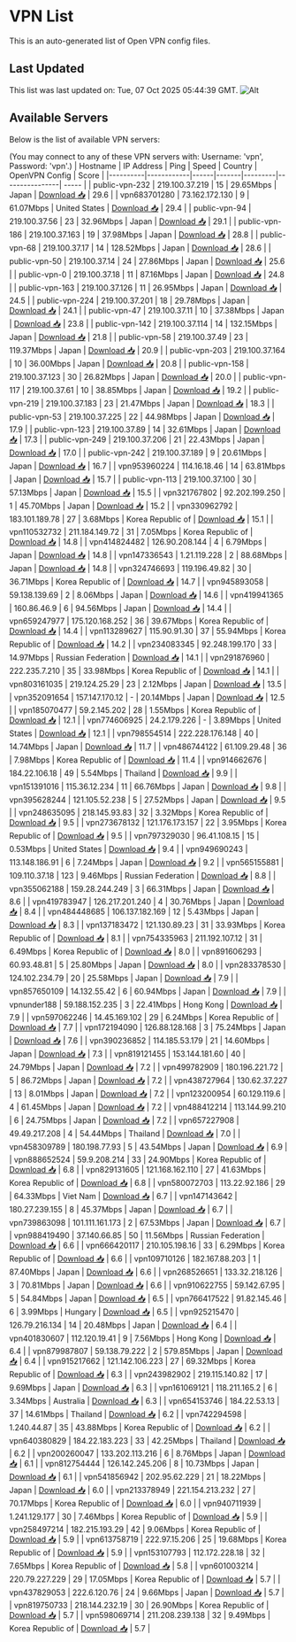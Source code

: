 # VPN List

This is an auto-generated list of Open VPN config files.

## Last Updated

This list was last updated on: Tue, 07 Oct 2025 05:44:39 GMT.
![Alt](https://repobeats.axiom.co/api/embed/186b98318ef1479477931607c1ad7d823f12451f.svg "Repobeats analytics image")

## Available Servers

Below is the list of available VPN servers:

(You may connect to any of these VPN servers with: Username: 'vpn', Password: 'vpn'.)
| Hostname | IP Address | Ping | Speed | Country | OpenVPN Config | Score |
|----------|------------|------|-------|---------|----------------| ----- |
| public-vpn-232 | 219.100.37.219 | 15 | 29.65Mbps | Japan | [Download 📥](./configs/server_0_JP.ovpn) | 29.6 |
| vpn683701280 | 73.162.172.130 | 9 | 61.07Mbps | United States | [Download 📥](./configs/server_1_US.ovpn) | 29.4 |
| public-vpn-94 | 219.100.37.56 | 23 | 32.96Mbps | Japan | [Download 📥](./configs/server_2_JP.ovpn) | 29.1 |
| public-vpn-186 | 219.100.37.163 | 19 | 37.98Mbps | Japan | [Download 📥](./configs/server_3_JP.ovpn) | 28.8 |
| public-vpn-68 | 219.100.37.17 | 14 | 128.52Mbps | Japan | [Download 📥](./configs/server_4_JP.ovpn) | 28.6 |
| public-vpn-50 | 219.100.37.14 | 24 | 27.86Mbps | Japan | [Download 📥](./configs/server_5_JP.ovpn) | 25.6 |
| public-vpn-0 | 219.100.37.18 | 11 | 87.16Mbps | Japan | [Download 📥](./configs/server_6_JP.ovpn) | 24.8 |
| public-vpn-163 | 219.100.37.126 | 11 | 26.95Mbps | Japan | [Download 📥](./configs/server_7_JP.ovpn) | 24.5 |
| public-vpn-224 | 219.100.37.201 | 18 | 29.78Mbps | Japan | [Download 📥](./configs/server_8_JP.ovpn) | 24.1 |
| public-vpn-47 | 219.100.37.11 | 10 | 37.38Mbps | Japan | [Download 📥](./configs/server_9_JP.ovpn) | 23.8 |
| public-vpn-142 | 219.100.37.114 | 14 | 132.15Mbps | Japan | [Download 📥](./configs/server_10_JP.ovpn) | 21.8 |
| public-vpn-58 | 219.100.37.49 | 23 | 119.37Mbps | Japan | [Download 📥](./configs/server_11_JP.ovpn) | 20.9 |
| public-vpn-203 | 219.100.37.164 | 10 | 36.00Mbps | Japan | [Download 📥](./configs/server_12_JP.ovpn) | 20.8 |
| public-vpn-158 | 219.100.37.123 | 30 | 26.82Mbps | Japan | [Download 📥](./configs/server_13_JP.ovpn) | 20.0 |
| public-vpn-117 | 219.100.37.61 | 10 | 38.85Mbps | Japan | [Download 📥](./configs/server_14_JP.ovpn) | 19.2 |
| public-vpn-219 | 219.100.37.183 | 23 | 21.47Mbps | Japan | [Download 📥](./configs/server_15_JP.ovpn) | 18.3 |
| public-vpn-53 | 219.100.37.225 | 22 | 44.98Mbps | Japan | [Download 📥](./configs/server_16_JP.ovpn) | 17.9 |
| public-vpn-123 | 219.100.37.89 | 14 | 32.61Mbps | Japan | [Download 📥](./configs/server_17_JP.ovpn) | 17.3 |
| public-vpn-249 | 219.100.37.206 | 21 | 22.43Mbps | Japan | [Download 📥](./configs/server_18_JP.ovpn) | 17.0 |
| public-vpn-242 | 219.100.37.189 | 9 | 20.61Mbps | Japan | [Download 📥](./configs/server_19_JP.ovpn) | 16.7 |
| vpn953960224 | 114.16.18.46 | 14 | 63.81Mbps | Japan | [Download 📥](./configs/server_20_JP.ovpn) | 15.7 |
| public-vpn-113 | 219.100.37.100 | 30 | 57.13Mbps | Japan | [Download 📥](./configs/server_21_JP.ovpn) | 15.5 |
| vpn321767802 | 92.202.199.250 | 1 | 45.70Mbps | Japan | [Download 📥](./configs/server_22_JP.ovpn) | 15.2 |
| vpn330962792 | 183.101.189.78 | 27 | 3.68Mbps | Korea Republic of | [Download 📥](./configs/server_23_KR.ovpn) | 15.1 |
| vpn110532732 | 211.184.149.72 | 31 | 7.05Mbps | Korea Republic of | [Download 📥](./configs/server_24_KR.ovpn) | 14.8 |
| vpn414824482 | 126.90.208.144 | 4 | 6.79Mbps | Japan | [Download 📥](./configs/server_25_JP.ovpn) | 14.8 |
| vpn147336543 | 1.21.119.228 | 2 | 88.68Mbps | Japan | [Download 📥](./configs/server_26_JP.ovpn) | 14.8 |
| vpn324746693 | 119.196.49.82 | 30 | 36.71Mbps | Korea Republic of | [Download 📥](./configs/server_27_KR.ovpn) | 14.7 |
| vpn945893058 | 59.138.139.69 | 2 | 8.06Mbps | Japan | [Download 📥](./configs/server_28_JP.ovpn) | 14.6 |
| vpn419941365 | 160.86.46.9 | 6 | 94.56Mbps | Japan | [Download 📥](./configs/server_29_JP.ovpn) | 14.4 |
| vpn659247977 | 175.120.168.252 | 36 | 39.67Mbps | Korea Republic of | [Download 📥](./configs/server_30_KR.ovpn) | 14.4 |
| vpn113289627 | 115.90.91.30 | 37 | 55.94Mbps | Korea Republic of | [Download 📥](./configs/server_31_KR.ovpn) | 14.2 |
| vpn234083345 | 92.248.199.170 | 33 | 14.97Mbps | Russian Federation | [Download 📥](./configs/server_32_RU.ovpn) | 14.1 |
| vpn291876960 | 222.235.7.210 | 35 | 33.98Mbps | Korea Republic of | [Download 📥](./configs/server_33_KR.ovpn) | 14.1 |
| vpn803161035 | 219.124.25.29 | 23 | 2.12Mbps | Japan | [Download 📥](./configs/server_34_JP.ovpn) | 13.5 |
| vpn352091654 | 157.147.170.12 | - | 20.14Mbps | Japan | [Download 📥](./configs/server_35_JP.ovpn) | 12.5 |
| vpn185070477 | 59.2.145.202 | 28 | 1.55Mbps | Korea Republic of | [Download 📥](./configs/server_36_KR.ovpn) | 12.1 |
| vpn774606925 | 24.2.179.226 | - | 3.89Mbps | United States | [Download 📥](./configs/server_37_US.ovpn) | 12.1 |
| vpn798554514 | 222.228.176.148 | 40 | 14.74Mbps | Japan | [Download 📥](./configs/server_38_JP.ovpn) | 11.7 |
| vpn486744122 | 61.109.29.48 | 36 | 7.98Mbps | Korea Republic of | [Download 📥](./configs/server_39_KR.ovpn) | 11.4 |
| vpn914662676 | 184.22.106.18 | 49 | 5.54Mbps | Thailand | [Download 📥](./configs/server_40_TH.ovpn) | 9.9 |
| vpn151391016 | 115.36.12.234 | 11 | 66.76Mbps | Japan | [Download 📥](./configs/server_41_JP.ovpn) | 9.8 |
| vpn395628244 | 121.105.52.238 | 5 | 27.52Mbps | Japan | [Download 📥](./configs/server_42_JP.ovpn) | 9.5 |
| vpn248635095 | 218.145.93.83 | 32 | 3.32Mbps | Korea Republic of | [Download 📥](./configs/server_43_KR.ovpn) | 9.5 |
| vpn273678132 | 121.176.173.157 | 22 | 3.95Mbps | Korea Republic of | [Download 📥](./configs/server_44_KR.ovpn) | 9.5 |
| vpn797329030 | 96.41.108.15 | 15 | 0.53Mbps | United States | [Download 📥](./configs/server_45_US.ovpn) | 9.4 |
| vpn949690243 | 113.148.186.91 | 6 | 7.24Mbps | Japan | [Download 📥](./configs/server_46_JP.ovpn) | 9.2 |
| vpn565155881 | 109.110.37.18 | 123 | 9.46Mbps | Russian Federation | [Download 📥](./configs/server_47_RU.ovpn) | 8.8 |
| vpn355062188 | 159.28.244.249 | 3 | 66.31Mbps | Japan | [Download 📥](./configs/server_48_JP.ovpn) | 8.6 |
| vpn419783947 | 126.217.201.240 | 4 | 30.76Mbps | Japan | [Download 📥](./configs/server_49_JP.ovpn) | 8.4 |
| vpn484448685 | 106.137.182.169 | 12 | 5.43Mbps | Japan | [Download 📥](./configs/server_50_JP.ovpn) | 8.3 |
| vpn137183472 | 121.130.89.23 | 31 | 33.93Mbps | Korea Republic of | [Download 📥](./configs/server_51_KR.ovpn) | 8.1 |
| vpn754335963 | 211.192.107.12 | 31 | 6.49Mbps | Korea Republic of | [Download 📥](./configs/server_52_KR.ovpn) | 8.0 |
| vpn891606293 | 60.93.48.81 | 5 | 25.80Mbps | Japan | [Download 📥](./configs/server_53_JP.ovpn) | 8.0 |
| vpn283378530 | 124.102.234.79 | 20 | 25.58Mbps | Japan | [Download 📥](./configs/server_54_JP.ovpn) | 7.9 |
| vpn857650109 | 14.132.55.42 | 6 | 60.94Mbps | Japan | [Download 📥](./configs/server_55_JP.ovpn) | 7.9 |
| vpnunder188 | 59.188.152.235 | 3 | 22.41Mbps | Hong Kong | [Download 📥](./configs/server_56_HK.ovpn) | 7.9 |
| vpn597062246 | 14.45.169.102 | 29 | 6.24Mbps | Korea Republic of | [Download 📥](./configs/server_57_KR.ovpn) | 7.7 |
| vpn172194090 | 126.88.128.168 | 3 | 75.24Mbps | Japan | [Download 📥](./configs/server_58_JP.ovpn) | 7.6 |
| vpn390236852 | 114.185.53.179 | 21 | 14.60Mbps | Japan | [Download 📥](./configs/server_59_JP.ovpn) | 7.3 |
| vpn819121455 | 153.144.181.60 | 40 | 24.79Mbps | Japan | [Download 📥](./configs/server_60_JP.ovpn) | 7.2 |
| vpn499782909 | 180.196.221.72 | 5 | 86.72Mbps | Japan | [Download 📥](./configs/server_61_JP.ovpn) | 7.2 |
| vpn438727964 | 130.62.37.227 | 13 | 8.01Mbps | Japan | [Download 📥](./configs/server_62_JP.ovpn) | 7.2 |
| vpn123200954 | 60.129.119.6 | 4 | 61.45Mbps | Japan | [Download 📥](./configs/server_63_JP.ovpn) | 7.2 |
| vpn488412214 | 113.144.99.210 | 6 | 24.75Mbps | Japan | [Download 📥](./configs/server_64_JP.ovpn) | 7.2 |
| vpn657227908 | 49.49.217.208 | 4 | 54.44Mbps | Thailand | [Download 📥](./configs/server_65_TH.ovpn) | 7.0 |
| vpn458309789 | 180.198.77.93 | 5 | 43.54Mbps | Japan | [Download 📥](./configs/server_66_JP.ovpn) | 6.9 |
| vpn888652524 | 59.9.208.214 | 33 | 24.90Mbps | Korea Republic of | [Download 📥](./configs/server_67_KR.ovpn) | 6.8 |
| vpn829131605 | 121.168.162.110 | 27 | 41.63Mbps | Korea Republic of | [Download 📥](./configs/server_68_KR.ovpn) | 6.8 |
| vpn580072703 | 113.22.92.186 | 29 | 64.33Mbps | Viet Nam | [Download 📥](./configs/server_69_VN.ovpn) | 6.7 |
| vpn147143642 | 180.27.239.155 | 8 | 45.37Mbps | Japan | [Download 📥](./configs/server_70_JP.ovpn) | 6.7 |
| vpn739863098 | 101.111.161.173 | 2 | 67.53Mbps | Japan | [Download 📥](./configs/server_71_JP.ovpn) | 6.7 |
| vpn988419490 | 37.140.66.85 | 50 | 11.56Mbps | Russian Federation | [Download 📥](./configs/server_72_RU.ovpn) | 6.6 |
| vpn666420117 | 210.105.198.16 | 33 | 6.29Mbps | Korea Republic of | [Download 📥](./configs/server_73_KR.ovpn) | 6.6 |
| vpn109710126 | 182.167.88.203 | 1 | 87.40Mbps | Japan | [Download 📥](./configs/server_74_JP.ovpn) | 6.6 |
| vpn268526651 | 133.32.218.126 | 3 | 70.81Mbps | Japan | [Download 📥](./configs/server_75_JP.ovpn) | 6.6 |
| vpn910622755 | 59.142.67.95 | 5 | 54.84Mbps | Japan | [Download 📥](./configs/server_76_JP.ovpn) | 6.5 |
| vpn766417522 | 91.82.145.46 | 6 | 3.99Mbps | Hungary | [Download 📥](./configs/server_77_HU.ovpn) | 6.5 |
| vpn925215470 | 126.79.216.134 | 14 | 20.48Mbps | Japan | [Download 📥](./configs/server_78_JP.ovpn) | 6.4 |
| vpn401830607 | 112.120.19.41 | 9 | 7.56Mbps | Hong Kong | [Download 📥](./configs/server_79_HK.ovpn) | 6.4 |
| vpn879987807 | 59.138.79.222 | 2 | 579.85Mbps | Japan | [Download 📥](./configs/server_80_JP.ovpn) | 6.4 |
| vpn915217662 | 121.142.106.223 | 27 | 69.32Mbps | Korea Republic of | [Download 📥](./configs/server_81_KR.ovpn) | 6.3 |
| vpn243982902 | 219.115.140.82 | 17 | 9.69Mbps | Japan | [Download 📥](./configs/server_82_JP.ovpn) | 6.3 |
| vpn161069121 | 118.211.165.2 | 6 | 3.34Mbps | Australia | [Download 📥](./configs/server_83_AU.ovpn) | 6.3 |
| vpn654153746 | 184.22.53.13 | 37 | 14.61Mbps | Thailand | [Download 📥](./configs/server_84_TH.ovpn) | 6.2 |
| vpn742294598 | 1.240.44.87 | 35 | 43.88Mbps | Korea Republic of | [Download 📥](./configs/server_85_KR.ovpn) | 6.2 |
| vpn640380829 | 184.22.183.223 | 33 | 42.25Mbps | Thailand | [Download 📥](./configs/server_86_TH.ovpn) | 6.2 |
| vpn200260047 | 133.202.113.216 | 6 | 8.76Mbps | Japan | [Download 📥](./configs/server_87_JP.ovpn) | 6.1 |
| vpn812754444 | 126.142.245.206 | 8 | 10.73Mbps | Japan | [Download 📥](./configs/server_88_JP.ovpn) | 6.1 |
| vpn541856942 | 202.95.62.229 | 21 | 18.22Mbps | Japan | [Download 📥](./configs/server_89_JP.ovpn) | 6.0 |
| vpn213378949 | 221.154.213.232 | 27 | 70.17Mbps | Korea Republic of | [Download 📥](./configs/server_90_KR.ovpn) | 6.0 |
| vpn940711939 | 1.241.129.177 | 30 | 7.46Mbps | Korea Republic of | [Download 📥](./configs/server_91_KR.ovpn) | 5.9 |
| vpn258497214 | 182.215.193.29 | 42 | 9.06Mbps | Korea Republic of | [Download 📥](./configs/server_92_KR.ovpn) | 5.9 |
| vpn613758719 | 222.97.15.206 | 25 | 19.68Mbps | Korea Republic of | [Download 📥](./configs/server_93_KR.ovpn) | 5.9 |
| vpn153107793 | 112.172.228.18 | 32 | 7.65Mbps | Korea Republic of | [Download 📥](./configs/server_94_KR.ovpn) | 5.8 |
| vpn601003214 | 220.79.227.229 | 29 | 17.05Mbps | Korea Republic of | [Download 📥](./configs/server_95_KR.ovpn) | 5.7 |
| vpn437829053 | 222.6.120.76 | 24 | 9.66Mbps | Japan | [Download 📥](./configs/server_96_JP.ovpn) | 5.7 |
| vpn819750733 | 218.144.232.19 | 30 | 26.90Mbps | Korea Republic of | [Download 📥](./configs/server_97_KR.ovpn) | 5.7 |
| vpn598069714 | 211.208.239.138 | 32 | 9.49Mbps | Korea Republic of | [Download 📥](./configs/server_98_KR.ovpn) | 5.7 |
